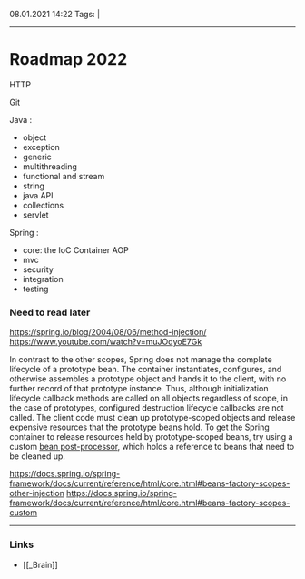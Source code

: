 08.01.2021  14:22
Tags:  |
____

# Roadmap 2022

HTTP



Git

Java :
- object 
- exception
- generic 
- multithreading
- functional and stream
- string
- java API
- collections
- servlet



Spring :
- core:
	 the IoC Container
	 AOP
- mvc
- security
- integration
- testing



### Need to read later
https://spring.io/blog/2004/08/06/method-injection/
https://www.youtube.com/watch?v=muJOdyoE7Gk

In contrast to the other scopes, Spring does not manage the complete lifecycle of a prototype bean. The container instantiates, configures, and otherwise assembles a prototype object and hands it to the client, with no further record of that prototype instance. Thus, although initialization lifecycle callback methods are called on all objects regardless of scope, in the case of prototypes, configured destruction lifecycle callbacks are not called. The client code must clean up prototype-scoped objects and release expensive resources that the prototype beans hold. To get the Spring container to release resources held by prototype-scoped beans, try using a custom [bean post-processor](https://docs.spring.io/spring-framework/docs/current/reference/html/core.html#beans-factory-extension-bpp), which holds a reference to beans that need to be cleaned up.

https://docs.spring.io/spring-framework/docs/current/reference/html/core.html#beans-factory-scopes-other-injection
https://docs.spring.io/spring-framework/docs/current/reference/html/core.html#beans-factory-scopes-custom
____ 
### Links
- [[_Brain]]
